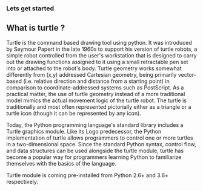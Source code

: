 ### Lets get started
## What is turtle ?
Turtle is the command based drawing tool using python. It was introduced by Seymour Papert in the late 1960s to support  his version of turtle robots, a simple robot controlled from the user's workstation that is designed to carry out the drawing functions assigned to it using a small retractable pen set into or attached to the robot's body. Turtle geometry works somewhat differently from (x,y) addressed Cartesian geometry, being primarily vector-based (i.e. relative direction and distance from a starting point) in comparison to coordinate-addressed systems such as PostScript. As a practical matter, the use of turtle geometry instead of a more traditional model mimics the actual movement logic of the turtle robot. The turtle is traditionally and most often represented pictorially either as a triangle or a turtle icon (though it can be represented by any icon).

Today, the Python programming language's standard library includes a Turtle graphics module. Like its Logo predecessor, the Python implementation of turtle allows programmers to control one or more turtles in a two-dimensional space. Since the standard Python syntax, control flow, and data structures can be used alongside the turtle module, turtle has become a popular way for programmers learning Python to familiarize themselves with the basics of the language.

Turtle module is coming pre-installed from Python 2.6+ and 3.6+ respectively.
